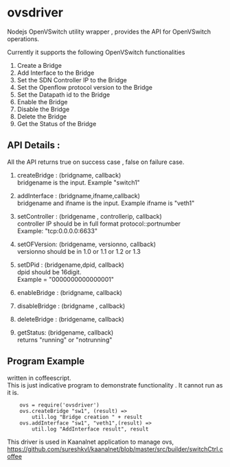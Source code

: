 # ovsdriver
Nodejs OpenVSwitch utility wrapper , provides the API for OpenVSwitch operations.     


Currently it supports the following OpenVSwitch functionalities             

1. Create a Bridge              
2. Add Interface to the Bridge           
3. Set the SDN Controller IP to the Bridge            
4. Set the Openflow protocol version to the Bridge             
5. Set the Datapath id to the Bridge              
6. Enable the Bridge                
7. Disable the Bridge               
8. Delete the Bridge              
9. Get the Status of the Bridge                  

       
## API Details :        


All the API returns true on success case , false on failure case.

1. createBridge : (bridgname, callback)               
    bridgename is the input. Example "switch1"              


2. addInterface : (bridgname,ifname,callback)              
    bridgename and ifname is the input. Example ifname is "veth1"         


3. setController : (bridgename , controllerip, callback)        
    controller IP should be in full format protocol:<ip>:portnumber                      
    Example:  "tcp:0.0.0.0:6633"      

4. setOFVersion: (bridgename, versionno, callback)          
    versionno should be in 1.0 or 1.1 or 1.2 or 1.3       

5. setDPid : (bridgename,dpid, callback)            
    dpid should be 16digit.         
    Example = "0000000000000001"          


6. enableBridge : (bridgname, callback)         
7. disableBridge : (bridgname , callback)         
8. deleteBridge : (bridgename, callback)             
9. getStatus: (bridgename, callback)           
    returns "running" or "notrunning"          



## Program Example 
written in coffeescript.         
This is just indicative program to demonstrate functionality . It cannot run as it is.         


        ovs = require('ovsdriver')
        ovs.createBridge "sw1", (result) =>
            util.log "Bridge creation " + result                               
        ovs.addInterface "sw1", "veth1",(result) =>
            util.log "AddInterface result", result


This driver is used in Kaanalnet application to manage ovs, 
https://github.com/sureshkvl/kaanalnet/blob/master/src/builder/switchCtrl.coffee






